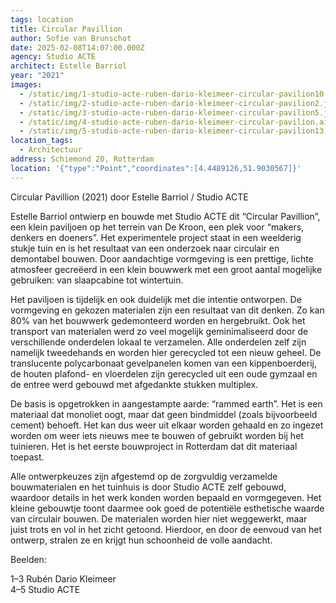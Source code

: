```yaml
---
tags: location
title: Circular Pavillion
author: Sofie van Brunschot
date: 2025-02-08T14:07:00.000Z
agency: Studio ACTE
architect: Estelle Barriol
year: "2021"
images:
  - /static/img/1-studio-acte-ruben-dario-kleimeer-circular-pavilion10.jpg
  - /static/img/2-studio-acte-ruben-dario-kleimeer-circular-pavilion2.jpg
  - /static/img/3-studio-acte-ruben-dario-kleimeer-circular-pavilion5.jpg
  - /static/img/4-studio-acte-ruben-dario-kleimeer-circular-pavilion.ai17.jpg
  - /static/img/5-studio-acte-ruben-dario-kleimeer-circular-pavilion13.jpg
location_tags:
  - Architectuur
address: Schiemond 20, Rotterdam
location: '{"type":"Point","coordinates":[4.4489126,51.9030567]}'
---
```

Circular Pavillion (2021) door Estelle Barriol / Studio ACTE⁣

Estelle Barriol ontwierp en bouwde met Studio ACTE [](https://www.instagram.com/studioacte/)dit “Circular Pavillion”, een klein paviljoen op het terrein van De Kroon, een plek voor “makers, denkers en doeners”. Het experimentele project staat in een weelderig stukje tuin en is het resultaat van een onderzoek naar circulair en demontabel bouwen. Door aandachtige vormgeving is een prettige, lichte atmosfeer gecreëerd in een klein bouwwerk met een groot aantal mogelijke gebruiken: van slaapcabine tot wintertuin.⁣

Het paviljoen is tijdelijk en ook duidelijk met die intentie ontworpen. De vormgeving en gekozen materialen zijn een resultaat van dit denken. Zo kan 80% van het bouwwerk gedemonteerd worden en hergebruikt. Ook het transport van materialen werd zo veel mogelijk geminimaliseerd door de verschillende onderdelen lokaal te verzamelen. Alle onderdelen zelf zijn namelijk tweedehands en worden hier gerecycled tot een nieuw geheel. De translucente polycarbonaat gevelpanelen komen van een kippenboerderij, de houten plafond- en vloerdelen zijn gerecycled uit een oude gymzaal en de entree werd gebouwd met afgedankte stukken multiplex. ⁣

De basis is opgetrokken in aangestampte aarde: “rammed earth”. Het is een materiaal dat monoliet oogt, maar dat geen bindmiddel (zoals bijvoorbeeld cement) behoeft. Het kan dus weer uit elkaar worden gehaald en zo ingezet worden om weer iets nieuws mee te bouwen of gebruikt worden bij het tuinieren. Het is het eerste bouwproject in Rotterdam dat dit materiaal toepast. ⁣

Alle ontwerpkeuzes zijn afgestemd op de zorgvuldig verzamelde bouwmaterialen en het tuinhuis is door Studio ACTE zelf gebouwd, waardoor details in het werk konden worden bepaald en vormgegeven. Het kleine gebouwtje toont daarmee ook goed de potentiële esthetische waarde van circulair bouwen. De materialen worden hier niet weggewerkt, maar juist trots en vol in het zicht getoond. Hierdoor, en door de eenvoud van het ontwerp, stralen ze en krijgt hun schoonheid de volle aandacht.⁣

Beelden:⁣

1–3 Rubén Dario Kleimeer[](https://www.instagram.com/rubendariokleimeer/)⁣\
4–5 Studio ACTE⁣
